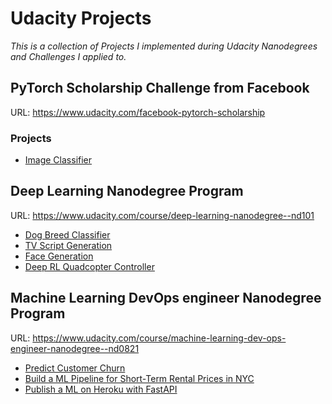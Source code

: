 # Udacity Projects

*This is a collection of Projects I implemented during Udacity Nanodegrees and Challenges I applied to.*

## PyTorch Scholarship Challenge from Facebook

URL: https://www.udacity.com/facebook-pytorch-scholarship

### Projects

* [Image Classifier](https://github.com/valeriano-manassero/udacity-projects/tree/main/pytorch_challenge)

## Deep Learning Nanodegree Program

URL: https://www.udacity.com/course/deep-learning-nanodegree--nd101

* [Dog Breed Classifier](https://github.com/valeriano-manassero/udacity-projects/tree/main/dog-project)
* [TV Script Generation](https://github.com/valeriano-manassero/udacity-projects/tree/main/tv-script-generation)
* [Face Generation](https://github.com/valeriano-manassero/udacity-projects/tree/main/face_generation)
* [Deep RL Quadcopter Controller](https://github.com/valeriano-manassero/udacity-projects/tree/main/RL-Quadcopter-2)

## Machine Learning DevOps engineer Nanodegree Program

URL: https://www.udacity.com/course/machine-learning-dev-ops-engineer-nanodegree--nd0821

* [Predict Customer Churn](https://github.com/valeriano-manassero/udacity-projects/tree/main/predict-customer-churn)
* [Build a ML Pipeline for Short-Term Rental Prices in NYC](https://github.com/valeriano-manassero/udacity-projects/tree/main/pipeline-rental-prices-nyc)
* [Publish a ML on Heroku with FastAPI](https://github.com/valeriano-manassero/udacity-projects/tree/main/ml-heroku-fastapi)
